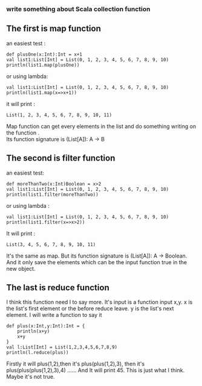 ### write something about Scala collection function

## The first is map function
an easiest test :
```
def plusOne(x:Int):Int = x+1
val list1:List[Int] = List(0, 1, 2, 3, 4, 5, 6, 7, 8, 9, 10)
println(list1.map(plusOne))
```
or using lambda:
```
val list1:List[Int] = List(0, 1, 2, 3, 4, 5, 6, 7, 8, 9, 10)
println(list1.map(x=>x+1))
```
it will print :
```
List(1, 2, 3, 4, 5, 6, 7, 8, 9, 10, 11)
```
Map function can get every elements in the list and do something writing on the function .<br>
Its function signature is (List[A]): A -> B <br>
## The second is filter function
an easiest test:
```
def moreThanTwo(x:Int)Boolean = x>2
val list1:List[Int] = List(0, 1, 2, 3, 4, 5, 6, 7, 8, 9, 10)
println(list1.filter(moreThanTwo))
```
or using lambda :
```
val list1:List[Int] = List(0, 1, 2, 3, 4, 5, 6, 7, 8, 9, 10)
println(list1.filter(x=>x>2))
```
It will print :
```
List(3, 4, 5, 6, 7, 8, 9, 10, 11)
```
It's the same as map. But its function signature is (List[A]): A -> Boolean. And it only save the elements which can be the input function true in the new object.

## The last is reduce function
I think this function need I to say more. It's input is a function input x,y. x is the list's first element or the before reduce leave. y is the list's next element. I will write a function to say it
```
def plus(x:Int,y:Int):Int = {
    println(x+y)
    x+y
}
val l:List[Int] = List(1,2,3,4,5,6,7,8,9)
println(l.reduce(plus))
```
Firstly it will plus(1,2),then it's plus(plus(1,2),3),
then it's plus(plus(plus(1,2),3),4) ......
And It will print 45.
This is just what I think. Maybe it's not true.
